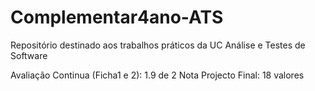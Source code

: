 # Complementar4ano-ATS
Repositório destinado aos trabalhos práticos da UC Análise e Testes de Software


Avaliação Continua (Ficha1 e 2): 1.9 de 2
Nota Projecto Final: 18 valores
